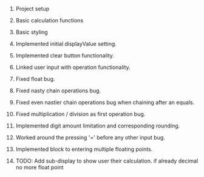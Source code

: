 1. Project setup
2. Basic calculation functions
3. Basic styling
4. Implemented initial displayValue setting.
5. Implemented clear button functionality.
6. Linked user input with operation functionality. 
7. Fixed float bug.
8. Fixed nasty chain operations bug.
9. Fixed even nastier chain operations bug when chaining after an equals.
10. Fixed multiplication / division as first operation bug. 
11. Implemented digit amount limitation and corresponding rounding. 
12. Worked around the pressing '=' before any other input bug.
13. Implemented block to entering multiple floating points.

11. TODO: Add sub-display to show user their calculation. 
            if already decimal no more float point